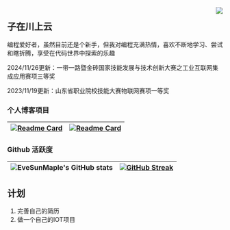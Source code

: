 <img align="right" src="/">

## 子在川上云

编程爱好者，虽然目前还是个新手，但我对编程充满热情，喜欢不断地学习、尝试和瞎折腾，享受在代码世界中探索的乐趣

2024/11/26更新：一带一路暨金砖国家技能发展与技术创新大赛之工业互联网集成应用赛项三等奖

2023/11/19更新：山东省职业院校技能大赛物联网赛项一等奖

### 个人博客项目

| [![Readme Card](https://github-readme-stats.vercel.app/api/pin/?username=clingwl&repo=jieyou&theme=radical)](https://github.com/clingwl/jieyou) | [![Readme Card](https://github-readme-stats.vercel.app/api/pin/?username=clingwl&repo=CL-Docx-Get&theme=radical)](https://github.com/clingwl/jieyou) |
| --- | --- |

### Github 活跃度

| ![EveSunMaple's GitHub stats](https://github-readme-stats.vercel.app/api?username=clingwl&show_icons=true&theme=material-palenight) | [![GitHub Streak](https://streak-stats.demolab.com/?user=clingwl&theme=material-palenight)](https://git.io/streak-stats) |
| --- | --- |

## 计划

1. 完善自己的简历
2. 做一个自己的IOT项目

